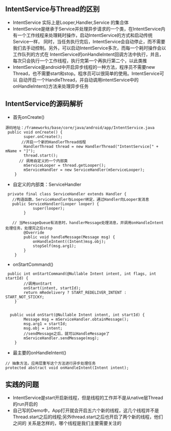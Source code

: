 ## IntentService与Thread的区别
  - IntentService 实际上是Looper,Handler,Service 的集合体
  - IntentService是继承于Service并处理异步请求的一个类，在IntentService内有一个工作线程来处理耗时操作，启动IntentService的方式和启动传统Service一样，
  同时，当任务执行完后，IntentService会自动停止，而不需要我们去手动控制。另外，可以启动IntentService多次，而每一个耗时操作会以工作队列的方式在
  IntentService的onHandleIntent回调方法中执行，并且，每次只会执行一个工作线程，执行完第一个再执行第二个，以此类推
  - IntentService是android中开启异步线程的一种方法，程序员不需要new Thread，也不需要start和stop。程序员可以很简单的使用。IntentService可以
  自动开启一个HandleThread，并自动调用intentService中的onHandleIntent()方法来处理异步任务
 
## IntentService的源码解析
  - 首先onCreate()
```
源码地址：/frameworks/base/core/java/android/app/IntentService.java
 public void onCreate() {
        super.onCreate();
       //开启一个新的HandlerThread线程
        HandlerThread thread = new HandlerThread("IntentService[" + mName + "]");
        thread.start();
      // 调用自定义的一个内部类
        mServiceLooper = thread.getLooper();
        mServiceHandler = new ServiceHandler(mServiceLooper);
    }

```
  - 自定义的内部类：ServiceHandler
```
 private final class ServiceHandler extends Handler {
   //构造函数，ServiceHandler与Looper绑定，通过Handler向Looper发消息
   public ServiceHandler(Looper looper) {
            super(looper);
        }
   
   // 当MessageQueue有消息时，handlerMessage处理消息，并调用onHandleIntent处理任务，处理完之后stop
        @Override
        public void handleMessage(Message msg) {
            onHandleIntent((Intent)msg.obj);
            stopSelf(msg.arg1);
        }
    }
```
  - onStartCommand()
```
 public int onStartCommand(@Nullable Intent intent, int flags, int startId) {
        //调用onStart
        onStart(intent, startId);
        return mRedelivery ? START_REDELIVER_INTENT : START_NOT_STICKY;
    }
    
  
  public void onStart(@Nullable Intent intent, int startId) {
        Message msg = mServiceHandler.obtainMessage();
        msg.arg1 = startId;
        msg.obj = intent;
        //sendMessage之后，就可以HandleMessage了
        mServiceHandler.sendMessage(msg);
    }
```
  - 最主要的onHandleIntent()
```
// 抽象方法，应用层重写这个方法进行异步处理任务
protected abstract void onHandleIntent(Intent intent);
```
## 实践的问题
  - IntentService是start开启新线程，但是线程的工作并不是从native层Thread的run开启的
  - 自己写的Demo中，App打开就会开启五六个新的线程，这几个线程并不是Thread.start之后的线程;另外thread.start之后也开启了两个新的线程，他们之间的
  关系是怎样的，哪个线程是我们主要需要关注的
